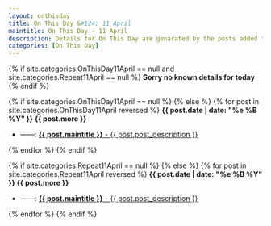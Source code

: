 ```yaml
---
layout: onthisday
title: On This Day &#124; 11 April
maintitle: On This Day — 11 April
description: Details for On This Day are genarated by the posts added to the website so the content is subject to changes/updates over time.
categories: [On This Day]
---
```


{% if site.categories.OnThisDay11April == null and site.categories.Repeat11April == null %}
<strong>Sorry no known details for today</strong>
{% endif %}

{% if site.categories.OnThisDay11April == null %}
{% else %}
{% for post in site.categories.OnThisDay11April reversed %}
<strong>{{ post.date | date: "%e %B %Y" }} {{ post.more }}</strong>
<ul>
<li> ——: <a href="{{ post.url }}"><strong>{{ post.maintitle }}</strong> - {{ post.post_description }}</a></li>
</ul>
{% endfor %}
{% endif %}

{% if site.categories.Repeat11April == null %}
{% else %}
{% for post in site.categories.Repeat11April reversed %}
<strong>{{ post.date | date: "%e %B %Y" }} {{ post.more }}</strong>
<ul>
<li> ——: <a href="{{ post.url }}"><strong>{{ post.maintitle }}</strong> - {{ post.post_description }}</a></li>
</ul>
{% endfor %}
{% endif %}
